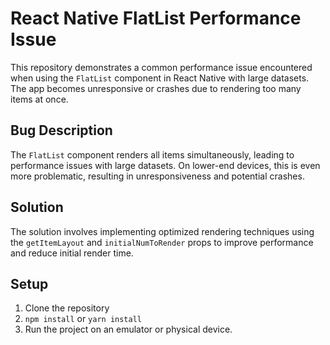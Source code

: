 # React Native FlatList Performance Issue

This repository demonstrates a common performance issue encountered when using the `FlatList` component in React Native with large datasets. The app becomes unresponsive or crashes due to rendering too many items at once.

## Bug Description
The `FlatList` component renders all items simultaneously, leading to performance issues with large datasets. On lower-end devices, this is even more problematic, resulting in unresponsiveness and potential crashes.

## Solution
The solution involves implementing optimized rendering techniques using the `getItemLayout` and `initialNumToRender` props to improve performance and reduce initial render time.

## Setup

1. Clone the repository
2. `npm install` or `yarn install`
3. Run the project on an emulator or physical device.
